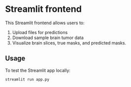 # Streamlit frontend

This Streamlit frontend allows users to: 
1. Upload files for predictions 
2. Download sample brain tumor data 
3. Visualize brain slices, true masks, and predicted masks.

## Usage

To test the Streamlit app locally:
```sh
streamlit run app.py
```
